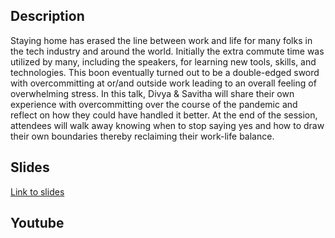 ## Description
Staying home has erased the line between work and life for many folks in the tech industry and around the world. Initially the extra commute time was utilized by many, including the speakers, for learning new tools, skills, and technologies. This boon eventually turned out to be a double-edged sword with overcommitting at or/and outside work leading to an overall feeling of overwhelming stress. In this talk, Divya & Savitha will share their own experience with overcommitting over the course of the pandemic and reflect on how they could have handled it better. At the end of the session, attendees will walk away knowing when to stop saying yes and how to draw their own boundaries thereby reclaiming their work-life balance.

## Slides
[Link to slides](https://www.slideshare.net/SavithaRaghunathan/been-there-done-that-tales-of-burnout-from-the-open-source-world)
## Youtube
